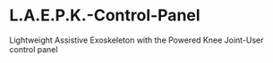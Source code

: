 # L.A.E.P.K.-Control-Panel
Lightweight Assistive Exoskeleton with the Powered Knee Joint-User control panel
